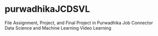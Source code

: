 # purwadhikaJCDSVL
File Assignment, Project, and Final Project in Purwadhika Job Connector Data Science and Machine Learning Video Learning
